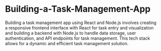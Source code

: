 # Building-a-Task-Management-App
Building a task management app using React and Node.js involves creating a responsive frontend interface with React for task entry and visualization and building a backend with Node.js to handle data storage, user authentication, and API endpoints for task management. This tech stack allows for a dynamic and efficient task management solution.
